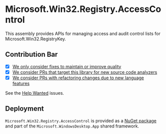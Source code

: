 # Microsoft.Win32.Registry.AccessControl

This assembly provides APIs for managing access and audit control lists for Microsoft.Win32.RegistryKey.

## Contribution Bar

- [x] [We only consider fixes to maintain or improve quality](../README.md#primary-bar)
- [x] [We consider PRs that target this library for new source code analyzers](../README.md#secondary-bars)
- [x] [We consider PRs with refactoring changes due to new language features](../README.md#secondary-bars)

See the [Help Wanted](https://github.com/dotnet/runtime/issues?q=is%3Aopen+is%3Aissue+label%3Aarea-Microsoft.Win32+label%3A%22help+wanted%22) issues.

## Deployment

`Microsoft.Win32.Registry.AccessControl` is provided as a [NuGet package](https://www.nuget.org/packages/Microsoft.Win32.Registry.AccessControl/) and part of the `Microsoft.WindowsDesktop.App` shared framework.